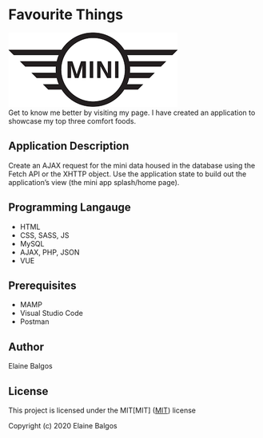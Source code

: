 # Favourite Things

![header image](/img/mcLogo.png "MINI APP")
<br>Get to know me better by visiting my page. I have created an application to showcase my top three comfort foods.

## Application Description

Create an AJAX request for the mini data housed in the database using the Fetch API or the
XHTTP object. Use the application state to build out the application’s view (the mini app
splash/home page).

## Programming Langauge

- HTML
- CSS, SASS, JS
- MySQL
- AJAX, PHP, JSON
- VUE

## Prerequisites

- MAMP
- Visual Studio Code
- Postman

## Author

Elaine Balgos

## License

This project is licensed under the MIT[MIT]
([MIT](https://choosealicense.com/licenses/mit/)) license

Copyright (c) 2020 Elaine Balgos
